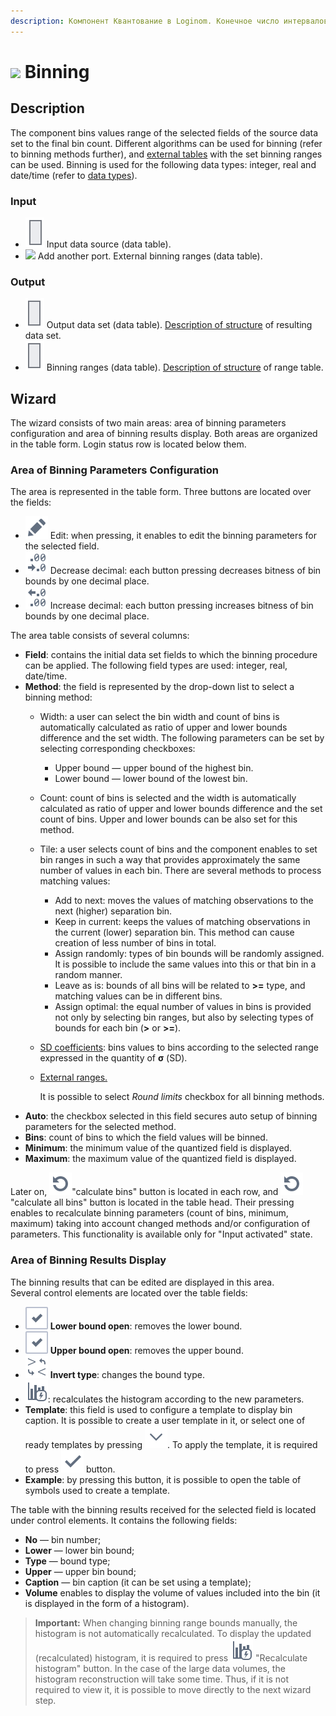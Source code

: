```yaml
---
description: Компонент Квантование в Loginom. Конечное число интервалов. Диапазоны для квантования. Методы квантования. Мастер настройки.
---
```

# ![ ](./../../images/icons/components/binning_default.svg) Binning

## Description

The component bins values range of the selected fields of the source data set to the final bin count. Different algorithms can be used for binning (refer to binning methods further), and [external tables](./binning/external-ranges.md) with the set binning ranges can be used. Binning is used for the following data types: integer, real and date/time (refer to [data types](./../../data/datatype.md)).

### Input

* ![ ](./../../images/icons/app/node/ports/inputs/table_inactive.svg) Input data source (data table).
* ![ ](./../../images/icons/app/node/ports/add/add_inactive_default.svg) Add another port. External binning ranges (data table).

### Output

* ![ ](./../../images/icons/app/node/ports/outputs/table_inactive.svg) Output data set (data table). [Description of structure](./binning/calculated-columns.md) of resulting data set.
* ![ ](./../../images/icons/app/node/ports/outputs/table_inactive.svg) Binning ranges (data table). [Description of structure](./binning/parameters-of-binning-ranges.md) of range table.

## Wizard

The wizard consists of two main areas: area of binning parameters configuration and area of binning results display. Both areas are organized in the table form. Login status row is located below them.

### Area of Binning Parameters Configuration

The area is represented in the table form. Three buttons are located over the fields:

* ![ ](./../../images/icons/common/toolbar-controls/edit_default.svg) Edit: when pressing, it enables to edit the binning parameters for the selected field.
* ![ ](./../../images/icons/common/toolbar-controls/dec-decimal-places-count_default.svg) Decrease decimal: each button pressing decreases bitness of bin bounds by one decimal place.
* ![ ](./../../images/icons/common/toolbar-controls/inc-decimal-places-count_default.svg) Increase decimal: each button pressing increases bitness of bin bounds by one decimal place.

The area table consists of several columns:

* **Field**: contains the initial data set fields to which the binning procedure can be applied. The following field types are used: integer, real, date/time.
* **Method**: the field is represented by the drop-down list to select a binning method:
   * Width: a user can select the bin width and count of bins is automatically calculated as ratio of upper and lower bounds difference and the set width. The following parameters can be set by selecting corresponding checkboxes:
      * Upper bound — upper bound of the highest bin.
      * Lower bound — lower bound of the lowest bin.
   * Count: count of bins is selected and the width is automatically calculated as ratio of upper and lower bounds difference and the set count of bins. Upper and lower bounds can be also set for this method.
   * Tile: a user selects count of bins and the component enables to set bin ranges in such a way that provides approximately the same number of values in each bin. There are several methods to process matching values:
      * Add to next: moves the values of matching observations to the next (higher) separation bin.
      * Keep in current: keeps the values of matching observations in the current (lower) separation bin. This method can cause creation of less number of bins in total.
      * Assign randomly: types of bin bounds will be randomly assigned. It is possible to include the same values into this or that bin in a random manner.
      * Leave as is: bounds of all bins will be related to **>=** type, and matching values can be in different bins.
      * Assign optimal: the equal number of values in bins is provided not only by selecting bin ranges, but also by selecting types of bounds for each bin (**>** or **>=**).
   * [SD coefficients](https://wiki.loginom.ru/articles/mean-square-deviation.html): bins values to bins according to the selected range expressed in the quantity of **σ** (SD).
   * [External ranges.](./binning/external-ranges.md)

      It is possible to select *Round limits* checkbox for all binning methods.
* **Auto**: the checkbox selected in this field secures auto setup of binning parameters for the selected method.
* **Bins**: count of bins to which the field values will be binned.
* **Minimum**: the minimum value of the quantized field is displayed.
* **Maximum**: the maximum value of the quantized field is displayed.

Later on, ![ ](./../../images/icons/common/toolbar-controls/refresh_default.svg)"calculate bins" button is located in each row, and ![ ](./../../images/icons/common/toolbar-controls/refresh_default.svg)"calculate all bins" button is located in the table head. Their pressing enables to recalculate binning parameters (count of bins, minimum, maximum) taking into account changed methods and/or configuration of parameters. This functionality is available only for "Input activated" state.

### Area of Binning Results Display

The binning results that can be edited are displayed in this area.  
Several control elements are located over the table fields:

* ![ ](./../../images/icons/ext/checkbox-states/checked_default.svg) **Lower bound open**: removes the lower bound.
* ![ ](./../../images/icons/ext/checkbox-states/checked_default.svg) **Upper bound open**: removes the upper bound.
* ![ ](./../../images/icons/common/toolbar-controls/invert-bound-type_default.svg) **Invert type**: changes the bound type.
* ![ ](./../../images/icons/common/toolbar-controls/calculate-barchart_default.svg): recalculates the histogram according to the new parameters.
* **Template**: this field is used to configure a template to display bin caption. It is possible to create a user template in it, or select one of ready templates by pressing ![ ](./../../images/icons/common/toolbar-controls/down_default.svg). To apply the template, it is required to press ![ ](./../../images/icons/common/toolbar-controls/apply_default.svg) button.
* **Example**: by pressing this button, it is possible to open the table of symbols used to create a template.

The table with the binning results received for the selected field is located under control elements. It contains the following fields:

* **No** — bin number;
* **Lower** — lower bin bound;
* **Type** — bound type;
* **Upper** — upper bin bound;
* **Caption** — bin caption (it can be set using a template);
* **Volume** enables to display the volume of values included into the bin (it is displayed in the form of a histogram).

> **Important:** When changing binning range bounds manually, the histogram is not automatically recalculated. To display the updated (recalculated) histogram, it is required to press ![ ](./../../images/icons/common/toolbar-controls/calculate-barchart_default.svg) "Recalculate histogram" button. In the case of the large data volumes, the histogram reconstruction will take some time. Thus, if it is not required to view it, it is possible to move directly to the next wizard step.